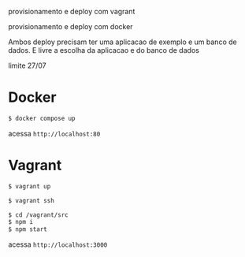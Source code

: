 provisionamento e deploy com vagrant

provisionamento e deploy com docker

Ambos deploy precisam ter uma aplicacao de exemplo e um banco de dados.
E livre a escolha da aplicacao e do banco de dados

limite 27/07

# Docker

```sh
$ docker compose up
```

acessa `http://localhost:80`

# Vagrant

```sh
$ vagrant up

$ vagrant ssh

$ cd /vagrant/src
$ npm i
$ npm start

```

acessa `http://localhost:3000`
